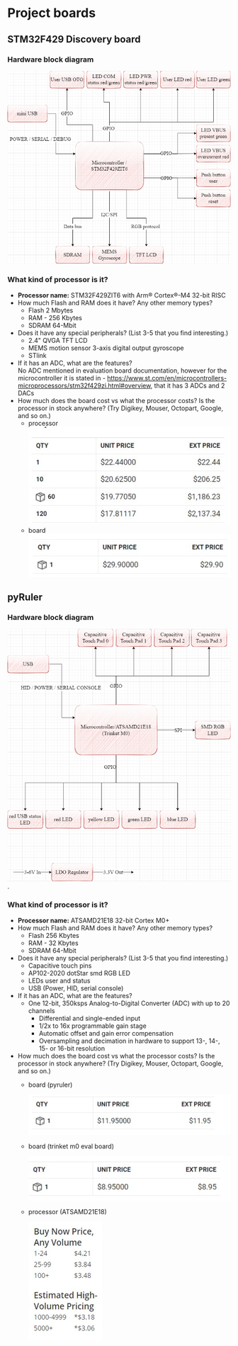 # Project boards
## STM32F429 Discovery board
### Hardware block diagram
![hardware block diagram](32F429IDISCOVERY_hw_diagram.drawio.png "STM32F429 Discovery board, hw block diagram.")  
### What kind of processor is it?
- **Processor name:** STM32F429ZIT6 with  Arm® Cortex®-M4 32-bit RISC  
- How much Flash and RAM does it have? Any other memory types?
  - Flash 2 Mbytes
  - RAM - 256 Kbytes
  - SDRAM 64-Mbit
- Does it have any special peripherals? (List 3-5 that you find interesting.)
  - 2.4" QVGA TFT LCD
  - MEMS motion sensor 3-axis digital output gyroscope
  - STlink
- If it has an ADC, what are the features?  
No ADC mentioned in evaluation board documentation, however for the microcontroller it is stated in -  https://www.st.com/en/microcontrollers-microprocessors/stm32f429zi.html#overview, that it has 3 ADCs and 2 DACs 
- How much does the board cost vs what the processor costs? Is the processor in stock
anywhere? (Try Digikey, Mouser, Octopart, Google, and so on.)
  - processor
  ![MCU cost](stm32f4zit6_prices.jpg "STM32F429ZIT6 price") 
  - board
  ![MCU cost](stm32f429disco_price.jpg "STM32F429ZIT6 price") 
## pyRuler
### Hardware block diagram
![hardware block diagram](pyRuler_hw_diagram.drawio.png "pyRuler board, hw block diagram.").

### What kind of processor is it?
- **Processor name:** ATSAMD21E18 32-bit Cortex M0+ 
- How much Flash and RAM does it have? Any other memory types?
  - Flash 256 Kbytes
  - RAM - 32 Kbytes
  - SDRAM 64-Mbit
- Does it have any special peripherals? (List 3-5 that you find interesting.)
  - Capacitive touch pins
  - AP102-2020 dotStar smd RGB LED
  - LEDs user and status
  - USB (Power, HID, serial console)
- If it has an ADC, what are the features? 
  - One 12-bit, 350ksps Analog-to-Digital Converter (ADC) with up to 20 channels 
    - Differential and single-ended input
    - 1/2x to 16x programmable gain stage
    - Automatic offset and gain error compensation
    - Oversampling and decimation in hardware to support 13-, 14-, 15- or 16-bit resolution
- How much does the board cost vs what the processor costs? Is the processor in stock
anywhere? (Try Digikey, Mouser, Octopart, Google, and so on.)
  - board (pyruler)
  
     ![MCU cost](pyruler_price.jpg "pyRuler price") 
  - board (trinket m0 eval board)
 
     ![MCU cost](trinketM0_price.jpg "trinket M0 price") 
  - processor (ATSAMD21E18)
   
     ![MCU cost](ATSAMD21E18_price.jpg "STM32F429ZIT6 price") 
